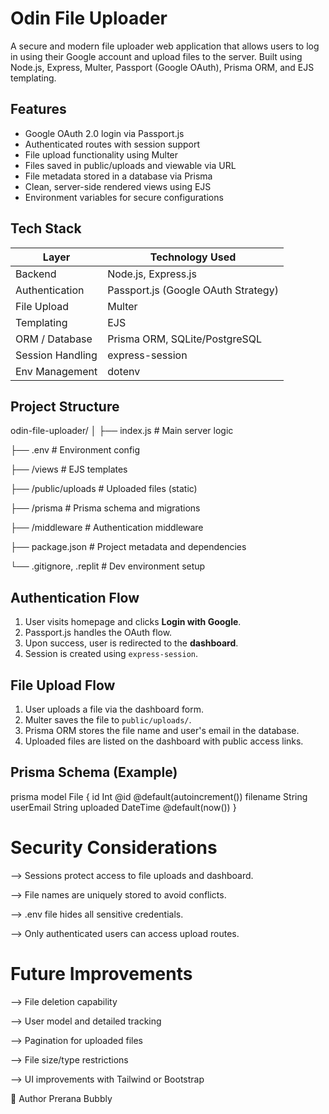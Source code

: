 # Odin File Uploader
A secure and modern file uploader web application that allows users to log in using their Google account and upload files to the server. Built using Node.js, Express, Multer, Passport (Google OAuth), Prisma ORM, and EJS templating.



## Features
-  Google OAuth 2.0 login via Passport.js
-  Authenticated routes with session support
-  File upload functionality using Multer
-  Files saved in public/uploads and viewable via URL
-  File metadata stored in a database via Prisma
-  Clean, server-side rendered views using EJS
-  Environment variables for secure configurations



## Tech Stack
| Layer            | Technology Used                     |
|------------------|-------------------------------------|
| Backend          | Node.js, Express.js                 |
| Authentication   | Passport.js (Google OAuth Strategy) |
| File Upload      | Multer                              |
| Templating       | EJS                                 |
| ORM / Database   | Prisma ORM, SQLite/PostgreSQL       |
| Session Handling | express-session                     |
| Env Management   | dotenv                              |



## Project Structure
odin-file-uploader/
│
├── index.js # Main server logic

├── .env # Environment config

├── /views # EJS templates

├── /public/uploads # Uploaded files (static)

├── /prisma # Prisma schema and migrations

├── /middleware # Authentication middleware

├── package.json # Project metadata and dependencies

└── .gitignore, .replit # Dev environment setup



## Authentication Flow
1. User visits homepage and clicks **Login with Google**.
2. Passport.js handles the OAuth flow.
3. Upon success, user is redirected to the **dashboard**.
4. Session is created using `express-session`.



## File Upload Flow
1. User uploads a file via the dashboard form.
2. Multer saves the file to `public/uploads/`.
3. Prisma ORM stores the file name and user's email in the database.
4. Uploaded files are listed on the dashboard with public access links.



## Prisma Schema (Example)
prisma
model File {
  id        Int      @id @default(autoincrement())
  filename  String
  userEmail String
  uploaded  DateTime @default(now())
}

# Security Considerations

--> Sessions protect access to file uploads and dashboard.

--> File names are uniquely stored to avoid conflicts.

--> .env file hides all sensitive credentials.

--> Only authenticated users can access upload routes.


# Future Improvements

--> File deletion capability

--> User model and detailed tracking

--> Pagination for uploaded files

--> File size/type restrictions

--> UI improvements with Tailwind or Bootstrap

👤 Author
Prerana Bubbly
